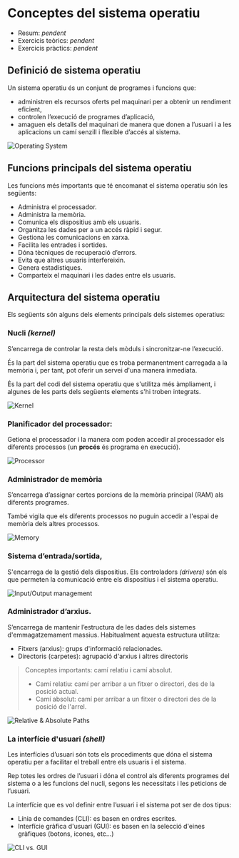 Conceptes del sistema operatiu
================

* Resum: _pendent_
* Exercicis teòrics: _pendent_
* Exercicis pràctics: _pendent_

Definició de sistema operatiu
-----------

Un sistema operatiu és un conjunt de programes i funcions que:
* administren els recursos oferts pel maquinari per a obtenir un rendiment eficient,
* controlen l’execució de programes d’aplicació,
* amaguen els detalls del maquinari de manera que donen a l’usuari i a les aplicacions un camí senzill i flexible d’accés al sistema.

![Operating System](https://www.supraits.com/wp-content/uploads/2018/01/Operating-Systems.png)

Funcions principals del sistema operatiu
------------

Les funcions més importants que té encomanat el sistema operatiu són les següents:

* Administra el processador.
* Administra la memòria.
* Comunica els dispositius amb els usuaris.
* Organitza les dades per a un accés ràpid i segur.
* Gestiona les comunicacions en xarxa.
* Facilita les entrades i sortides.
* Dóna tècniques de recuperació d’errors.
* Evita que altres usuaris interfereixin.
* Genera estadístiques.
* Comparteix el maquinari i les dades entre els usuaris.



Arquitectura del sistema operatiu
----------------
Els següents són alguns dels elements principals dels sistemes operatius:

### Nucli _(kernel)_

S’encarrega de controlar la resta dels mòduls i sincronitzar-ne l’execució.

És la part del sistema operatiu que es troba permanentment carregada a la memòria i, per tant, pot oferir un servei d'una manera inmediata.

És la part del codi del sistema operatiu que s'utilitza més àmpliament, i algunes de les parts dels següents elements s'hi troben integrats.

![Kernel](https://ugc.kn3.net/i/origin/http://nexolinux.com/wp-content/uploads/2013/02/explore_linux_kernel.png)

### Planificador del processador:

Getiona el processador i la manera com poden accedir al processador els diferents processos (un **procés** és programa en execució).

![Processor](https://i.ebayimg.com/images/g/yjkAAOSwowxZdf7j/s-l300.jpg)

### Administrador de memòria

S’encarrega d’assignar certes porcions de la memòria principal (RAM) als diferents programes.

També vigila que els diferents processos no puguin accedir a l'espai de memòria dels altres processos.

![Memory](https://www.southerncomputerservices.com.au/wp-content/uploads/2018/06/RAM.jpg)

### Sistema d’entrada/sortida,

S'encarrega de la gestió dels dispositius. Els controladors _(drivers)_ són els que permeten la comunicació entre els dispositius i el sistema operatiu.

![Input/Output management](http://blog.drivethelife.com/wp-content/uploads/2015/12/device-driver.png)

### Administrador d’arxius.

S’encarrega de mantenir l’estructura de les dades dels sistemes d'emmagatzemament massius. Habitualment aquesta estructura utilitza:
- Fitxers (arxius): grups d'informació relacionades.
- Directoris (carpetes): agrupació d'arxius i altres directoris

> Conceptes importants: camí relatiu i camí absolut.
> * Camí relatiu: camí per arribar a un fitxer o directori, des de la posició actual.
> * Camí absolut: camí per arribar a un fitxer o directori des de la posició de l'arrel.

![Relative & Absolute Paths](https://automatetheboringstuff.com/images/000032.jpg)

### La interfície d'usuari _(shell)_

Les interfícies d’usuari són tots els procediments que dóna el sistema operatiu per a facilitar el treball entre els usuaris i el sistema.

Rep totes les ordres de l’usuari i dóna el control als diferents programes del sistema o a les funcions del nucli, segons les necessitats i les peticions de l’usuari.

La interfície que es vol definir entre l’usuari i el sistema pot ser de dos tipus:
- Línia de comandes (CLI): es basen en ordres escrites.
- Interfície gràfica d'usuari (GUI): es basen en la selecció d'eines gràfiques (botons, icones, etc...)

![CLI vs. GUI](http://www.itrelease.com/wp-content/uploads/2017/11/GUI-vs-CLI.png)